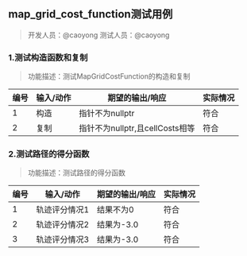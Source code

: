 ## map_grid_cost_function测试用例
> 开发人员：@caoyong 测试人员：@caoyong

### 1.测试构造函数和复制
> 功能描述：测试MapGridCostFunction的构造和复制

| 编号 | 输入/动作 | 期望的输出/响应                 | 实际情况 |
| ---- | --------- | ------------------------------- | -------- |
| 1    | 构造      | 指针不为nullptr                 | 符合     |
| 2    | 复制      | 指针不为nullptr,且cellCosts相等 | 符合     |

### 2.测试路径的得分函数
> 功能描述：测试路径的得分函数

| 编号 | 输入/动作     | 期望的输出/响应 | 实际情况 |
| ---- | ------------- | --------------- | -------- |
| 1    | 轨迹评分情况1 | 结果不为0       | 符合     |
| 2    | 轨迹评分情况2 | 结果为-3.0      | 符合     |
| 3    | 轨迹评分情况3 | 结果为-3.0      | 符合     |


